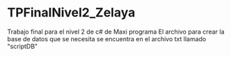 # TPFinalNivel2_Zelaya
Trabajo final para el nivel 2 de c# de Maxi programa
El archivo para crear la base de datos que se necesita se encuentra en el archivo txt llamado "scriptDB"